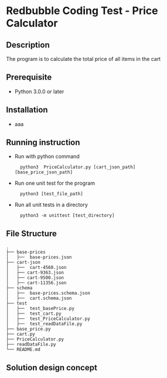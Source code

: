 # Redbubble Coding Test - Price Calculator

## Description

The program is to calculate the total price of all items in the cart

## Prerequisite
- Python 3.0.0 or later

## Installation
- aaa

## Running instruction

- Run with python command

        python3  PriceCalculator.py [cart_json_path] [base_price_json_path]

- Run one unit test for the program

        python3 [test_file_path]

- Run all unit tests in a directory

        python3 -m unittest [test_directory]

## File Structure

    .
    ├── base-prices
    │   ├──  base-prices.json          
    ├── cart-json
    │   ├──  cart-4560.json
    │   ├── cart-9363.json
    │   ├── cart-9500.json
    │   ├── cart-11356.json                   
    ├── schema
    │   ├──  base-prices.schema.json
    │   ├──  cart.schema.json        
    ├── test
    │   ├──  test_basePrice.py
    │   ├──  test_cart.py
    │   ├──  test_PriceCalculator.py
    │   ├──  test_readDataFile.py                
    ├── base_price.py             
    ├── cart.py                
    ├── PriceCalculator.py                  
    ├── readDataFile.py            
    └── README.md

## Solution design concept